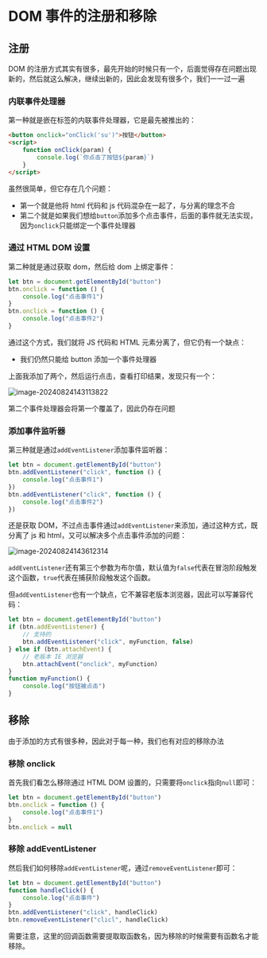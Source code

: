 # DOM 事件的注册和移除

## 注册

DOM 的注册方式其实有很多，最先开始的时候只有一个，后面觉得存在问题出现新的，然后就这么解决，继续出新的，因此会发现有很多个，我们一一过一遍

### 内联事件处理器

第一种就是嵌在标签的内联事件处理器，它是最先被推出的：

```html
<button onclick="onClick('su')">按钮</button>
<script>
	function onClick(param) {
		console.log(`你点击了按钮${param}`)
	}
</script>
```

虽然很简单，但它存在几个问题：

- 第一个就是他将 html 代码和 js 代码混杂在一起了，与分离的理念不合
- 第二个就是如果我们想给`button`添加多个点击事件，后面的事件就无法实现，因为`onclick`只能绑定一个事件处理器

### 通过 HTML DOM 设置

第二种就是通过获取 dom，然后给 dom 上绑定事件：

```js
let btn = document.getElementById("button")
btn.onclick = function () {
	console.log("点击事件1")
}
btn.onclick = function () {
	console.log("点击事件2")
}
```

通过这个方式，我们就将 JS 代码和 HTML 元素分离了，但它仍有一个缺点：

- 我们仍然只能给 button 添加一个事件处理器

上面我添加了两个，然后运行点击，查看打印结果，发现只有一个：

![image-20240824143113822](https://chen-1320883525.cos.ap-chengdu.myqcloud.com/img/image-20240824143113822.png)

第二个事件处理器会将第一个覆盖了，因此仍存在问题

### 添加事件监听器

第三种就是通过`addEventListener`添加事件监听器：

```js
let btn = document.getElementById("button")
btn.addEventListener("click", function () {
	console.log("点击事件1")
})
btn.addEventListener("click", function () {
	console.log("点击事件2")
})
```

还是获取 DOM，不过点击事件通过`addEventListener`来添加，通过这种方式，既分离了 js 和 html，又可以解决多个点击事件添加的问题：

![image-20240824143612314](https://chen-1320883525.cos.ap-chengdu.myqcloud.com/img/image-20240824143612314.png)

`addEventListener`还有第三个参数为布尔值，默认值为`false`代表在冒泡阶段触发这个函数，`true`代表在捕获阶段触发这个函数。

但`addEventListener`也有一个缺点，它不兼容老版本浏览器，因此可以写兼容代码：

```js
let btn = document.getElementById("button")
if (btn.addEventListener) {
	// 支持的
	btn.addEventListener("click", myFunction, false)
} else if (btn.attachEvent) {
	// 老版本 IE 浏览器
	btn.attachEvent("onclick", myFunction)
}
function myFunction() {
	console.log("按钮被点击")
}
```

## 移除

由于添加的方式有很多种，因此对于每一种，我们也有对应的移除办法

### 移除 onclick

首先我们看怎么移除通过 HTML DOM 设置的，只需要将`onclick`指向`null`即可：

```js
let btn = document.getElementById("button")
btn.onclick = function () {
	console.log("点击事件1")
}
btn.onclick = null
```

### 移除 addEventListener

然后我们如何移除`addEventListener`呢，通过`removeEventListener`即可：

```js
let btn = document.getElementById("button")
function handleClick() {
	console.log("点击事件")
}
btn.addEventListener("click", handleClick)
btn.removeEventListener("clicl", handleClick)
```

需要注意，这里的回调函数需要提取取函数名，因为移除的时候需要有函数名才能移除。
